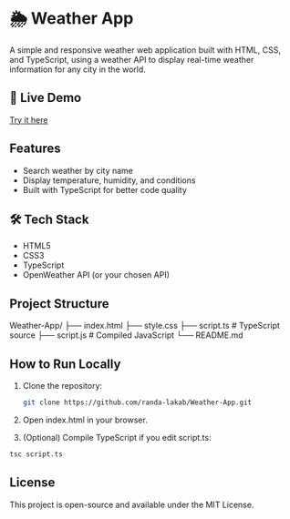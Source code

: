 # 🌦️ Weather App

A simple and responsive weather web application built with HTML, CSS, and TypeScript, using a weather API to display real-time weather information for any city in the world.  

## 🚀 Live Demo
 [Try it here](https://randa-lakab.github.io/Weather-App/)

##  Features
-  Search weather by city name  
-  Display temperature, humidity, and conditions  
-  Built with TypeScript for better code quality  

## 🛠️ Tech Stack
- HTML5
- CSS3
- TypeScript
- OpenWeather API (or your chosen API)

##  Project Structure

Weather-App/ ├── index.html ├── style.css ├── script.ts   # TypeScript source ├── script.js   # Compiled JavaScript └── README.md


##  How to Run Locally
1. Clone the repository:
   ```bash
   git clone https://github.com/randa-lakab/Weather-App.git
   ```
2. Open index.html in your browser.

3. (Optional) Compile TypeScript if you edit script.ts:
 ```bash
tsc script.ts
  ```

## License
This project is open-source and available under the MIT License.
